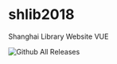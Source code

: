 # shlib2018
Shanghai Library Website VUE

![Github All Releases](https://img.shields.io/github/downloads/atom/atom/total.svg?style=flat-square)

